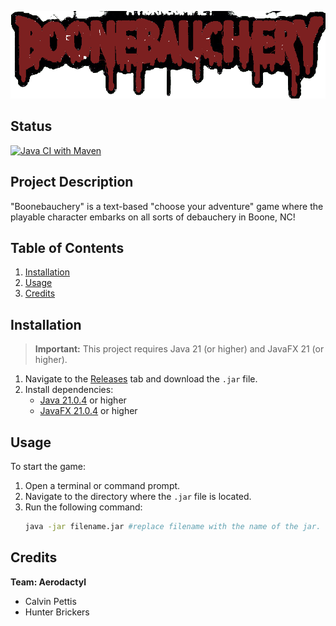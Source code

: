 ![GameLogo](https://github.com/calvinpettis/BooneBauchery/blob/afc353e8f6741fc62d32bb25af89c6dae39778ba/src/main/resources/assets/Logo/logo3big.png)

## Status
[![Java CI with Maven](https://github.com/ASU-Software-Engineering/aerodactyl-fall-2024/actions/workflows/maven.yml/badge.svg)](https://github.com/ASU-Software-Engineering/aerodactyl-fall-2024/actions/workflows/maven.yml)

## Project Description
"Boonebauchery" is a text-based "choose your adventure" game where the playable character embarks on all sorts of debauchery in Boone, NC!

## Table of Contents
1. [Installation](#installation)
2. [Usage](#usage)
3. [Credits](#credits)

## Installation
> **Important:** This project requires Java 21 (or higher) and JavaFX 21 (or higher).

1. Navigate to the [Releases](https://github.com/ASU-Software-Engineering/aerodactyl-fall-2024/releases) tab and download the `.jar` file.
2. Install dependencies:
   - [Java 21.0.4](https://adoptium.net/temurin/archive/) or higher
   - [JavaFX 21.0.4](https://www.oracle.com/java/technologies/downloads/archive/#JavaFX) or higher

## Usage
To start the game:
1. Open a terminal or command prompt.
2. Navigate to the directory where the `.jar` file is located.
3. Run the following command:
   ```bash
   java -jar filename.jar #replace filename with the name of the jar.

## Credits
**Team: Aerodactyl**
- Calvin Pettis
- Hunter Brickers

